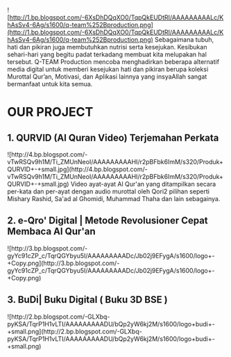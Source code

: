 ![http://1.bp.blogspot.com/-6XsDhDQqXO0/TqpQkEUDtRI/AAAAAAAAALc/KhAsSv4-6Ag/s1600/q-team%252Bproduction.png](http://1.bp.blogspot.com/-6XsDhDQqXO0/TqpQkEUDtRI/AAAAAAAAALc/KhAsSv4-6Ag/s1600/q-team%252Bproduction.png)
Sebagaimana tubuh, hati dan pikiran juga membutuhkan nutrisi serta kesejukan. Kesibukan sehari-hari yang begitu padat terkadang membuat kita melupakan hal tersebut. Q-TEAM Production mencoba menghadirkan beberapa alternatif media digital untuk memberi kesejukan hati dan pikiran berupa koleksi Murottal Qur’an, Motivasi, dan Aplikasi lainnya yang insyaAllah sangat bermanfaat untuk kita semua.

<h1>OUR PROJECT</h1>
<h2>1. QURVID (Al Quran Video) Terjemahan Perkata</h2>
![http://4.bp.blogspot.com/-vTwRSQv9h1M/Ti_ZMUnNeoI/AAAAAAAAAHI/r2pBFbk6ImM/s320/Produk+QURVID+-+small.jpg](http://4.bp.blogspot.com/-vTwRSQv9h1M/Ti_ZMUnNeoI/AAAAAAAAAHI/r2pBFbk6ImM/s320/Produk+QURVID+-+small.jpg)
Video ayat-ayat Al Qur'an yang ditampilkan secara per-kata dan per-ayat dengan audio murottal oleh Qori2 pilihan seperti Mishary Rashid, Sa'ad al Ghomidi, Muhammad Thaha dan lain sebagainya.
<h2>2. e-Qro' Digital | Metode Revolusioner Cepat Membaca Al Qur'an</h2>
![http://3.bp.blogspot.com/-gyYc91cZP_c/TqrQGYbyu5I/AAAAAAAAADc/Jb02j9EFygA/s1600/logo+-+Copy.png](http://3.bp.blogspot.com/-gyYc91cZP_c/TqrQGYbyu5I/AAAAAAAAADc/Jb02j9EFygA/s1600/logo+-+Copy.png)
<h2>3. BuDi| Buku Digital ( Buku 3D BSE )</h2>
![http://2.bp.blogspot.com/-GLXbq-pyKSA/TqrP1H1vLTI/AAAAAAAAADU/bQp2yW6kj2M/s1600/logo+budi+-+small.png](http://2.bp.blogspot.com/-GLXbq-pyKSA/TqrP1H1vLTI/AAAAAAAAADU/bQp2yW6kj2M/s1600/logo+budi+-+small.png)